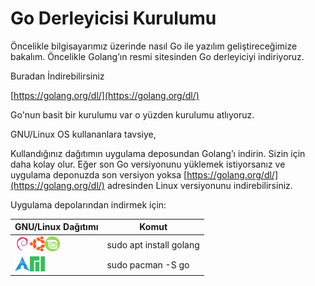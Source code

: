 # Go Derleyicisi Kurulumu

Öncelikle bilgisayarımız üzerinde nasıl Go ile yazılım geliştireceğimize bakalım. Öncelikle Golang’ın resmi sitesinden Go derleyiciyi indiriyoruz.

Buradan İndirebilirsiniz

[https://golang.org/dl/](https://golang.org/dl/)

Go'nun basit bir kurulumu var o yüzden kurulumu atlıyoruz.

GNU/Linux OS kullananlara tavsiye,

Kullandığınız dağıtımın uygulama deposundan Golang’ı indirin. Sizin için daha kolay olur. Eğer son Go versiyonunu yüklemek istiyorsanız ve uygulama deponuzda son versiyon yoksa [https://golang.org/dl/](https://golang.org/dl/) adresinden Linux versiyonunu indirebilirsiniz.

Uygulama depolarından indirmek için:

| GNU/Linux Dağıtımı                                                                                                       | Komut                   |
| ------------------------------------------------------------------------------------------------------------------------ | ----------------------- |
| ![](../.gitbook/assets/debian-icon.png)![](../.gitbook/assets/ubuntu-icon.png)![](../.gitbook/assets/linuxmint-icon.png) | sudo apt install golang |
| ![](../.gitbook/assets/archlinux-icon.png)![](../.gitbook/assets/manjaro-icon.png)                                       | sudo pacman -S go       |

